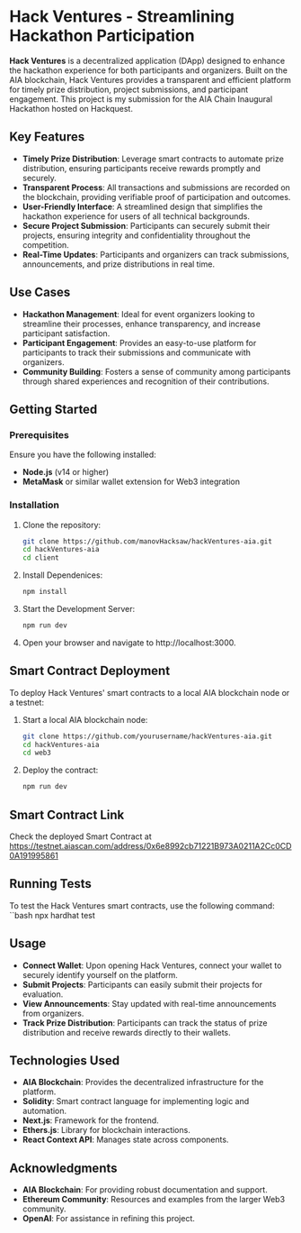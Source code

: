 # Hack Ventures - Streamlining Hackathon Participation

**Hack Ventures** is a decentralized application (DApp) designed to enhance the hackathon experience for both participants and organizers. Built on the AIA blockchain, Hack Ventures provides a transparent and efficient platform for timely prize distribution, project submissions, and participant engagement. This project is my submission for the AIA Chain Inaugural Hackathon hosted on Hackquest.

## Key Features

- **Timely Prize Distribution**: Leverage smart contracts to automate prize distribution, ensuring participants receive rewards promptly and securely.
- **Transparent Process**: All transactions and submissions are recorded on the blockchain, providing verifiable proof of participation and outcomes.
- **User-Friendly Interface**: A streamlined design that simplifies the hackathon experience for users of all technical backgrounds.
- **Secure Project Submission**: Participants can securely submit their projects, ensuring integrity and confidentiality throughout the competition.
- **Real-Time Updates**: Participants and organizers can track submissions, announcements, and prize distributions in real time.

## Use Cases

- **Hackathon Management**: Ideal for event organizers looking to streamline their processes, enhance transparency, and increase participant satisfaction.
- **Participant Engagement**: Provides an easy-to-use platform for participants to track their submissions and communicate with organizers.
- **Community Building**: Fosters a sense of community among participants through shared experiences and recognition of their contributions.

## Getting Started

### Prerequisites

Ensure you have the following installed:

- **Node.js** (v14 or higher)
- **MetaMask** or similar wallet extension for Web3 integration

### Installation

1. Clone the repository:
   ```bash
   git clone https://github.com/manovHacksaw/hackVentures-aia.git
   cd hackVentures-aia
   cd client

2. Install Dependenices:
   ```bash
   npm install

3. Start the Development Server:
    ```bash
    npm run dev

4. Open your browser and navigate to http://localhost:3000.

 ## Smart Contract Deployment
To deploy Hack Ventures' smart contracts to a local AIA blockchain node or a testnet:

1. Start a local AIA blockchain node:
   ```bash
   git clone https://github.com/yourusername/hackVentures-aia.git
   cd hackVentures-aia
   cd web3

2. Deploy the contract:
    ```bash
    npm run dev

## Smart Contract Link
Check the deployed Smart Contract at https://testnet.aiascan.com/address/0x6e8992cb71221B973A0211A2Cc0CD0A191995861

## Running Tests
  To test the Hack Ventures smart contracts, use the following command:
 ``bash
  npx hardhat test
  
## Usage

- **Connect Wallet**: Upon opening Hack Ventures, connect your wallet to securely identify yourself on the platform.
- **Submit Projects**: Participants can easily submit their projects for evaluation.
- **View Announcements**: Stay updated with real-time announcements from organizers.
- **Track Prize Distribution**: Participants can track the status of prize distribution and receive rewards directly to their wallets.

## Technologies Used

- **AIA Blockchain**: Provides the decentralized infrastructure for the platform.
- **Solidity**: Smart contract language for implementing logic and automation.
- **Next.js**: Framework for the frontend.
- **Ethers.js**: Library for blockchain interactions.
- **React Context API**: Manages state across components.

## Acknowledgments

- **AIA Blockchain**: For providing robust documentation and support.
- **Ethereum Community**: Resources and examples from the larger Web3 community.
- **OpenAI**: For assistance in refining this project.






